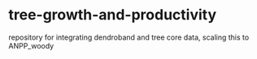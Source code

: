 # tree-growth-and-productivity
repository for integrating dendroband and tree core data, scaling this to ANPP_woody
